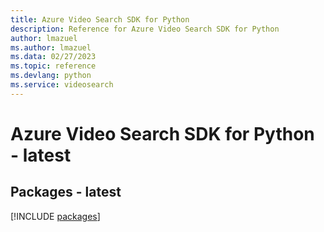 ```yaml
---
title: Azure Video Search SDK for Python
description: Reference for Azure Video Search SDK for Python
author: lmazuel
ms.author: lmazuel
ms.data: 02/27/2023
ms.topic: reference
ms.devlang: python
ms.service: videosearch
---
```

# Azure Video Search SDK for Python - latest
## Packages - latest
[!INCLUDE [packages](video-search-index.md)]